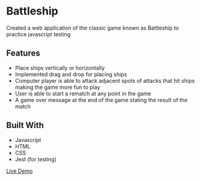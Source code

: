 # Battleship

Created a web application of the classic game known as Battleship to practice javascript testing

## Features

- Place ships vertically or horizontally
- Implemented drag and drop for placing ships
- Computer player is able to attack adjacent spots of attacks that hit ships making the game more fun to play
- User is able to start a rematch at any point in the game
- A game over message at the end of the game stating the result of the match

## Built With

- Javascript
- HTML
- CSS
- Jest (for testing)

[Live Demo](https://aelmi03.github.io/battleship/)
